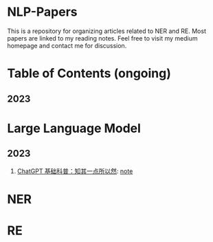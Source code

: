 # NLP-Papers
This is a repository for organizing articles related to NER and RE. Most papers are linked to my reading notes. Feel free to visit my medium homepage and contact me for discussion.

# Table of Contents (ongoing)
## 2023

# Large Language Model
## 2023
1. [ChatGPT 基础科普：知其一点所以然](https://yam.gift/2023/04/15/NLP/2023-04-15-ChatGPT-Introduction/): [note](https://github.com/tinghe14/NER-RE-Papers/blob/main/large%20language%20model/note_ChatGPT%E5%9F%BA%E7%A1%80%E7%A7%91%E6%99%AE.md)

# NER

# RE
